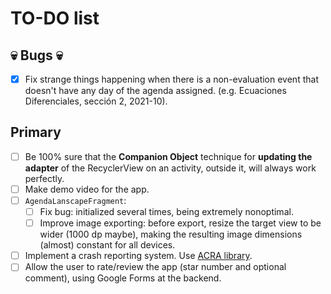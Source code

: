 # TO-DO list

## 💀 Bugs 💀
- [X] Fix strange things happening when there is a non-evaluation event that doesn't have any day of the agenda assigned. (e.g. Ecuaciones Diferenciales, sección 2, 2021-10).

## Primary
- [ ] Be 100% sure that the **Companion Object** technique for **updating the adapter** of the RecyclerView on an activity, outside it, will always work perfectly.
- [ ] Make demo video for the app.
- [ ] `AgendaLanscapeFragment`:
  - [ ] Fix bug:  initialized several times, being extremely nonoptimal.
  - [ ] Improve image exporting: before export, resize the target view to be wider (1000 dp maybe), making the resulting image dimensions (almost) constant for all devices.
- [ ] Implement a crash reporting system. Use [ACRA library](https://github.com/ACRA/acra).
- [ ] Allow the user to rate/review the app (star number and optional comment), using Google Forms at the backend.